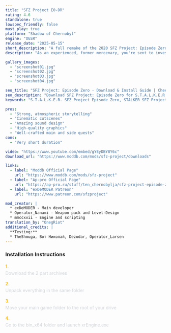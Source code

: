 ```yaml
---
title: "SFZ Project E0-DR"
rating: 4.6
standalone: true
lowspec_friendly: false
must_play: true
platform: "Shadow of Chernobyl"
engine: "OGSR"
release_date: "2025-05-15"
short_description: "A full remake of the 2020 SFZ Project: Episode Zero, this Deluxe Remake is one of the best short-form S.T.A.L.K.E.R. mods ever made, offering a memorable experience with exceptional storytelling, immersive design, and meticulous attention to detail."
description: "As an experienced, former mercenary, you're sent to investigate a missing team of scientists after a massive Zone emission. You soon find yourself trapped in Cordon, and through exploration, captivating side quests and cinematic cutscenes, you'll uncover a story that gradually grows from mysterious to horrifying.<br> With minimal combat to keep the focus on atmosphere, suspense, and carefully crafted encounters, SFZ Project: Episode Zero is a short but unforgettable adventure with great wrtiting and engaging dialogue. Perfect for fans of psychological horror, haunting S.T.A.L.K.E.R. atmosphere, and spooky exploration. The mod is beautifully crafted and boast an impressive attention to detail, high-quality visuals and sound design, and great stability. An absolute must-play."

gallery_images:
  - "screenshot01.jpg"
  - "screenshot02.jpg"
  - "screenshot03.jpg"
  - "screenshot04.jpg"

seo_title: "SFZ Project: Episode Zero - Download & Install Guide | Cheeki's S.T.A.L.K.E.R. Mods Archive"
seo_description: "Download SFZ Project: Episode Zero for S.T.A.L.K.E.R. Shadow of Chernobyl. Complete installation guide, gameplay features, and detailed review on Cheeki's S.T.A.L.K.E.R. Mods Archive"
keywords: "S.T.A.L.K.E.R. SFZ Project Episode Zero, STALKER SFZ Project Episode Zero, S.T.A.L.K.E.R. story mods, STALKER story mods, Shadow of Chernobyl mods, STALKER Shadow of Chernobyl mods, Best STALKER Shadow of Chernobyl mods, best S.T.A.L.K.E.R. mods 2025, best STALKER mods 2025, SFZ Project Episode Zero, best STALKER mod, Cheeki Breeki"

pros:
  - "Strong, atmospheric storytelling"
  - "Cinematic cutscenes"
  - "Amazing sound design"
  - "High-quality graphics"
  - "Well-crafted main and side quests"
cons:
  - "Very short duration"

video: "https://www.youtube.com/embed/gYEyDBY8Y6c"
download_url: "https://www.moddb.com/mods/sfz-project/downloads"

links:
  - label: "Moddb Official Page"
    url: "https://www.moddb.com/mods/sfz-project"
  - label: "Ap-pro Official Page"
    url: "https://ap-pro.ru/stuff/ten_chernobylja/sfz-project-episode-zero-deluxe-remake-r467/"
  - label: "exDeMODER Patreon"
    url: "https://www.patreon.com/sfzproject"

mod_creator: |
  * exDeMODER - Main developer
  * Operator_Nanami - Weapon pack and Level-Design
  * mmccxvii - Engine and scripting
translation_by: "OnegRiot"
additional_credits: |
  **Testing:**
  * TheShmuga, Вот Николай, Dezodar, Operator_Larsen
---
```


### Installation Instructions

<div class="space-y-3 mt-4">
  <div class="flex items-start" style="gap: 0.75rem; margin-bottom: 0.75rem;">
    <span style="color: #fbbf24 !important; font-weight: bold; font-size: 0.875rem; flex-shrink: 0; line-height: 1.5; min-width: 1.2rem;">1.</span>
    <div style="flex: 1; line-height: 1.5;">
      <p style="margin: 0; color: #d1d5db;">Download the 2 part archives</p>
    </div>
  </div>

  <div class="flex items-start" style="gap: 0.75rem; margin-bottom: 0.75rem;">
    <span style="color: #fbbf24 !important; font-weight: bold; font-size: 0.875rem; flex-shrink: 0; line-height: 1.5; min-width: 1.2rem;">2.</span>
    <div style="flex: 1; line-height: 1.5;">
      <p style="margin: 0; color: #d1d5db;">Unpack everything in the same folder</p>
    </div>
  </div>

  <div class="flex items-start" style="gap: 0.75rem; margin-bottom: 0.75rem;">
    <span style="color: #fbbf24 !important; font-weight: bold; font-size: 0.875rem; flex-shrink: 0; line-height: 1.5; min-width: 1.2rem;">3.</span>
    <div style="flex: 1; line-height: 1.5;">
      <p style="margin: 0; color: #d1d5db;">Move your main game folder to the root of your drive</p>
    </div>
  </div>

  <div class="flex items-start" style="gap: 0.75rem; margin-bottom: 0.75rem;">
    <span style="color: #fbbf24 !important; font-weight: bold; font-size: 0.875rem; flex-shrink: 0; line-height: 1.5; min-width: 1.2rem;">4.</span>
    <div style="flex: 1; line-height: 1.5;">
      <p style="margin: 0; color: #d1d5db;">Go to the bin_x64 folder and launch xrEngine.exe</p>
    </div>
  </div>
</div>

